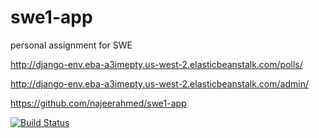 # swe1-app
 personal assignment for SWE

 http://django-env.eba-a3imepty.us-west-2.elasticbeanstalk.com/polls/

 http://django-env.eba-a3imepty.us-west-2.elasticbeanstalk.com/admin/

 https://github.com/najeerahmed/swe1-app


[![Build Status](https://app.travis-ci.com/najeerahmed/swe1-app.svg?branch=main)](https://app.travis-ci.com/najeerahmed/swe1-app)